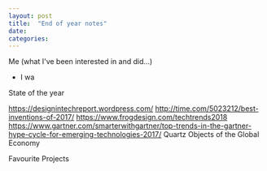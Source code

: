 ```yaml
---
layout: post
title:  "End of year notes"
date:   
categories:
---
```


Me (what I've been interested in and did...)

- I wa

State of the year

https://designintechreport.wordpress.com/
http://time.com/5023212/best-inventions-of-2017/
https://www.frogdesign.com/techtrends2018
https://www.gartner.com/smarterwithgartner/top-trends-in-the-gartner-hype-cycle-for-emerging-technologies-2017/
Quartz Objects of the Global Economy

Favourite Projects

